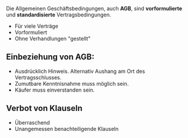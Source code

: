 
Die Allgemeinen Geschäftsbedingungen, auch **AGB**, sind **vorformulierte** und **standardisierte** Vertragsbedingungen.

- Für viele Verträge
- Vorformuliert
- Ohne Verhandlungen "gestellt"

## Einbeziehung von AGB:
- Ausdrücklich Hinweis. Alternativ Aushang am Ort des Vertragsschlusses.
- Zumutbare Kenntnisnahme muss möglich sein.
- Käufer muss einverstanden sein.

## Verbot von Klauseln
- Überraschend
- Unangemessen benachteiligende Klauseln
